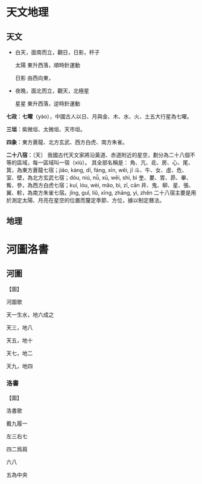 # 天文地理

## 天文

- 白天，面南而立，觀日，日影，杆子

  太陽 東升西落，順時針運動

  日影 由西向東，

- 夜晚，面北而立，觀天，北極星

  星星 東升西落，逆時針運動

**七政**：**七曜**（yào），中國古人以日、月與金、木、水、火、土五大行星為七曜。

**三垣**：紫微垣、太微垣、天市垣。

**四象**：東方蒼龍、北方玄武、西方白虎、南方朱雀。

**二十八宿**：〔天〕 我國古代天文家將沿黃道、赤道附近的星空，劃分為二十八個不等的區域，每一區域叫一宿（xiù）。
其全部名稱是：
角、亢、氐、房、心、尾、箕，為東方蒼龍七宿；jiǎo, kàng, dī, fáng, xīn, wěi, jī 
斗、牛、女、虛、危、室、壁，為北方玄武七宿；dòu, niú, nǚ, xū, wēi, shì, bì 
奎、婁、胃、昴、畢、觜、參，為西方白虎七宿；kuí, lóu, wèi, mǎo, bì, zī, cān 
井、鬼、柳、星、張、翼、軫，為南方朱雀七宿。jǐng, guǐ, liǔ, xīng, zhāng, yì, zhěn 
二十八宿主要是用於測定太陽、月亮在星空的位置而釐定季節、方位，據以制定曆法。



## 地理



# 河圖洛書

## 河圖

 【圖】

河圖歌

天一生水，地六成之

天三，地八

天五，地十

天七，地二

天九，地四





### 洛書

 【圖】

洛書歌

戴九履一

左三右七

四二爲肩

六八

五為中央



